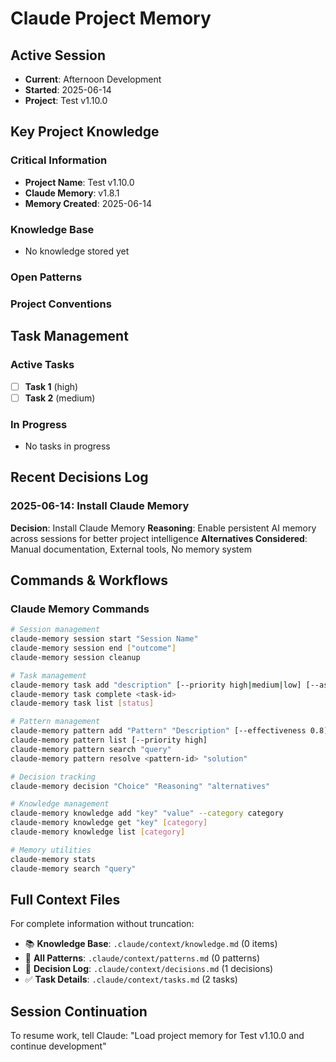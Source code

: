 # Claude Project Memory

## Active Session
- **Current**: Afternoon Development
- **Started**: 2025-06-14
- **Project**: Test v1.10.0

## Key Project Knowledge

### Critical Information
- **Project Name**: Test v1.10.0
- **Claude Memory**: v1.8.1
- **Memory Created**: 2025-06-14

### Knowledge Base
- No knowledge stored yet


### Open Patterns



### Project Conventions
<!-- Discovered during development -->

## Task Management

### Active Tasks
- [ ] **Task 1** (high)
- [ ] **Task 2** (medium)

### In Progress
- No tasks in progress


## Recent Decisions Log

### 2025-06-14: Install Claude Memory
**Decision**: Install Claude Memory
**Reasoning**: Enable persistent AI memory across sessions for better project intelligence
**Alternatives Considered**: Manual documentation, External tools, No memory system


## Commands & Workflows

### Claude Memory Commands
```bash
# Session management
claude-memory session start "Session Name"
claude-memory session end ["outcome"]
claude-memory session cleanup

# Task management
claude-memory task add "description" [--priority high|medium|low] [--assignee name]
claude-memory task complete <task-id>
claude-memory task list [status]

# Pattern management
claude-memory pattern add "Pattern" "Description" [--effectiveness 0.8] [--priority high]
claude-memory pattern list [--priority high]
claude-memory pattern search "query"
claude-memory pattern resolve <pattern-id> "solution"

# Decision tracking
claude-memory decision "Choice" "Reasoning" "alternatives"

# Knowledge management
claude-memory knowledge add "key" "value" --category category
claude-memory knowledge get "key" [category]
claude-memory knowledge list [category]

# Memory utilities
claude-memory stats
claude-memory search "query"
```

## Full Context Files
For complete information without truncation:
- 📚 **Knowledge Base**: `.claude/context/knowledge.md` (0 items)
- 🧩 **All Patterns**: `.claude/context/patterns.md` (0 patterns)
- 🎯 **Decision Log**: `.claude/context/decisions.md` (1 decisions)
- ✅ **Task Details**: `.claude/context/tasks.md` (2 tasks)

## Session Continuation
To resume work, tell Claude:
"Load project memory for Test v1.10.0 and continue development"
